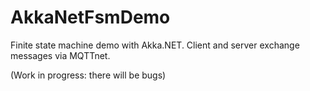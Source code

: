 # AkkaNetFsmDemo
Finite state machine demo with Akka.NET. Client and server exchange messages via MQTTnet.

(Work in progress: there will be bugs)